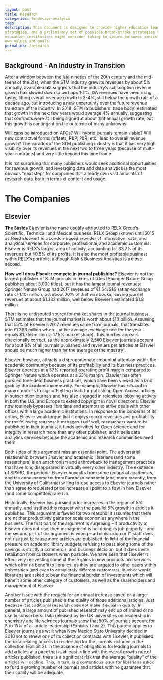 ```yaml
---
layout: post
title: Research
categories: landscape-analysis
tags:
description: This document is designed to provide higher education leaders with an analysis of the leading commercial players’ strategies in this domain, the implications of those
strategies, and a preliminary set of possible broad-stroke strategies that higher
education institutions might consider taking to secure outcomes consistent with their
own values and goals.
permalink: /research
---
```

## Background - An Industry in Transition

After a window between the late nineties of the 20th century and the mid-teens of the
21st, when the STM industry grew its revenues by about 5% annually, available data
suggests that the industry’s subscription revenue growth has slowed down to perhaps
1-2%. OA revenues have been rising faster, lifting overall revenue growth to 3-4%,
still below the growth rate of a decade ago, but introducing a new uncertainty over
the future revenue trajectory of the industry. In 2018, STM (a publishers’ trade body)
estimated that growth in the next few years would average 4% annually, suggesting
that contracts were still being signed at about that annual growth rate, but this growth
is contingent on the outcome of many unknowns.

Will caps be introduced on APCs? Will hybrid journals remain viable? Will new
contractual forms (offsets, R&P, P&R, etc.) lead to overall revenue growth? The
paradox of the STM publishing industry is that it has very high visibility over its
revenues in the next two to three years (because of multi-year contracts) and very
little beyond this time frame.

It is not surprising that many publishers would seek additional opportunities for
revenue growth, and leveraging data and data analytics is the most obvious “next
step” for companies that already own vast amounts of research data, both in terms of
content and usage.

# The Companies

## Elsevier

**The Basics**
Elsevier is the name usually attributed to RELX Group’s Scientific, Technical, and
Medical business. RELX Group (known until 2015 as Reed Elsevier) is a London-based
provider of information, data, and analytical services for corporate, professional, and
academic customers. Elsevier is RELX’s largest area of activity, accounting for 33.7%
of its revenues but 40.5% of its profits. It is also the most profitable business within
RELX’s portfolio, although Risk & Business Analytics is a close second.

**How well does Elsevier compete in journal publishing?**
Elsevier is not the largest publisher of STM journals in terms of titles (Springer Nature
Group publishes about 3,000 titles), but it has the largest journal revenues: Springer
Nature Group had 2017 revenues of €1.64/$1.9 (at an exchange rate of 1.16) million,
but about 30% of that was books, leaving journal revenues at about $1.333 million,
well below Elsevier’s estimated $1.8 million.

There is no undisputed source for market shares in the journal business. STM
estimates that the journal market is worth about $10 billion. Assuming that 55% of
Elsevier’s 2017 revenues came from journals, that translates into £1.363 million which - at the average exchange rate for the year – equals $1.756 million (a 17.5% market
share). This number appears directionally correct, as the approximately 2,500 Elsevier
journals account for about 9% of all journals published, and revenues per articles at
Elsevier should be much higher than for the average of the industry¹.

Elsevier, however, attracts a disproportionate amount of attention within the academic
community because of its profitability and its business practices. Elsevier operates at
a 37% reported operating profit margin compared to Springer Nature which operates
at a 23% margin. Elsevier has often pursued tone-deaf business practices, which have
been viewed as a land grab by the academic community. For example, Elsevier has
refused in many countries to sign offsetting deals for publishing Open Access articles
in subscription journals and has also engaged in relentless lobbying activity in both
the U.S. and Europe to extend copyright in novel directions. Elsevier now routinely
bypasses librarians and attempts to strike deals with other offices within large
academic institutions. In response to the concerns of its critics, Elsevier would argue
that it enjoys record revenues and profitability for the following reasons: it manages
itself well, researchers want to be published in their journals, it funds activities for
Open Science and for integrity in research more than any other publisher, and it sells
data analytics services because the academic and research communities need them.

Both sides of this argument miss an essential point. The adversarial relationship
between Elsevier and academic librarians (and some researchers) is an anachronism
and a throwback to management practices that have long disappeared in virtually
every other industry. The existence of SPARC, the periodic Elsevier boycotts from
some groups of academics, and the announcements from European consortia (and,
more recently, from the University of California) willing to lose access to Elsevier
journals rather than agree to requested price increases all point to a flaw in how
Elsevier (and some competitors) are run.

Historically, Elsevier has pursued price increases in the region of 5% annually,
and justified this request with the parallel 5% growth in articles it publishes. This
argument is flawed for two reasons: it assumes that there are neither productivity
gains nor scale economies anywhere in the business. The first part of the argument
is surprising – if productivity at Elsevier does not rise, then management is not doing
its job properly – and the second part of the argument is wrong – administration or
IT staff does not rise just because more articles are published. In light of the financial
pressure on academic library budgets, refusing to pass along some of the savings
is strictly a commercial and business decision, but it does invite retaliation from
customers when possible. We have seen that Elsevier is effectively reinvesting some
of these gains in new products and services which offer no benefit to libraries, as
they are targeted to other users within universities (and even to completely different customers). In other words, librarians are asked to bear the financial burden of
investments which will benefit some other category of customers, as well as the
shareholders and management of Elsevier.

Another issue with the request for an annual increase based on a larger number
of articles published is the quality of those additional articles. Just because it is
additional research does not make it equal in quality. In general, a large amount of
published research may end up of limited or no use to subscribers. Data released by
ten UK universities on readership in chemistry and life sciences journals show that
50% of journals account for 5 to 10% of all article readership (Exhibits 1 and 2). This
pattern applies to Elsevier journals as well: when New Mexico State University decided
in 2010 not to renew one of its collection contracts with Elsevier, it published the data
relating access to readership for the journals included in the collection (Exhibit 3). In
the absence of obligations for leading journals to add articles at a pace that is at least
in line with the overall growth rate of articles published, there is a significant risk that the average “quality” of the articles will decline. This, in turn, is a contentious issue for librarians asked to fund a growing number of journals and articles with no guarantee that their quality will be adequate.
